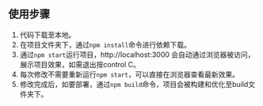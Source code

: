 ## 使用步骤

1. 代码下载至本地。
2. 在项目文件夹下，通过`npm install`命令进行依赖下载。
3. 通过`npm start`运行项目，http://localhost:3000 会自动通过浏览器被访问，展示项目效果，如需退出按control C。
4. 每次修改不需要重新运行`npm start`，可以直接在浏览器查看最新效果。
5. 修改完成后，如要部署，通过`npm build`命令，项目会被构建和优化至build文件夹下。
